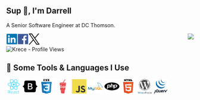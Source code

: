 <h2>Sup 👋, I'm Darrell</h2>
<p>A Senior Software Engineer at DC Thomson.</p>
<img align="right" src="https://media1.giphy.com/media/13HgwGsXF0aiGY/giphy.gif" />
<a href="https://www.linkedin.com/in/kreceo/" target="blank">
  <img align="left" src="https://raw.githubusercontent.com/devicons/devicon/master/icons/linkedin/linkedin-original.svg" alt="Linkedin" width="30px" />
</a>
<a href="https://www.facebook.com/darrell.g.lane/" target="blank">
  <img align="left" src="https://raw.githubusercontent.com/devicons/devicon/master/icons/facebook/facebook-original.svg" alt="Facebook" width="30px" />
</a>
<a href="https://twitter.com/Djlane91" target="blank">
  <img align="left" src="https://raw.githubusercontent.com/devicons/devicon/master/icons/twitter/twitter-original.svg" alt="Twitter" width="30px" />
</a><br><br>
<a><img src="https://komarev.com/ghpvc/?username=kreceo&label=Profile%20views&color=red&style=flat" alt="Krece - Profile Views" /></a>
<h2>🚀 Some Tools & Languages I Use</h2>
<p align="left">
  <img src="https://raw.githubusercontent.com/devicons/devicon/master/icons/react/react-original-wordmark.svg" alt="react" width="40" height="40" />
  <img src="https://raw.githubusercontent.com/devicons/devicon/master/icons/bootstrap/bootstrap-plain.svg" alt="bootstrap" width="40" height="40" />
  <img src="https://raw.githubusercontent.com/devicons/devicon/master/icons/css3/css3-original-wordmark.svg" alt="css3" width="40" height="40" />
  <img src="https://raw.githubusercontent.com/devicons/devicon/master/icons/gulp/gulp-plain.svg" alt="gulp" width="40" height="40" />
  <img src="https://raw.githubusercontent.com/devicons/devicon/master/icons/javascript/javascript-original.svg" alt="javascript" width="40" height="40" />
  <img src="https://raw.githubusercontent.com/devicons/devicon/master/icons/mysql/mysql-original-wordmark.svg" alt="mysql" width="40" height="40" />
  <img src="https://raw.githubusercontent.com/devicons/devicon/master/icons/php/php-plain.svg" alt="php" width="40" height="40" />
  <img src="https://raw.githubusercontent.com/devicons/devicon/master/icons/html5/html5-original-wordmark.svg" alt="html5" width="40" height="40" />
  <img src="https://raw.githubusercontent.com/devicons/devicon/master/icons/wordpress/wordpress-original.svg" alt="wordpress" width="40" height="40" />
  <img src="https://raw.githubusercontent.com/devicons/devicon/master/icons/jquery/jquery-original-wordmark.svg" alt="html5" width="40" height="40" />
</p>
